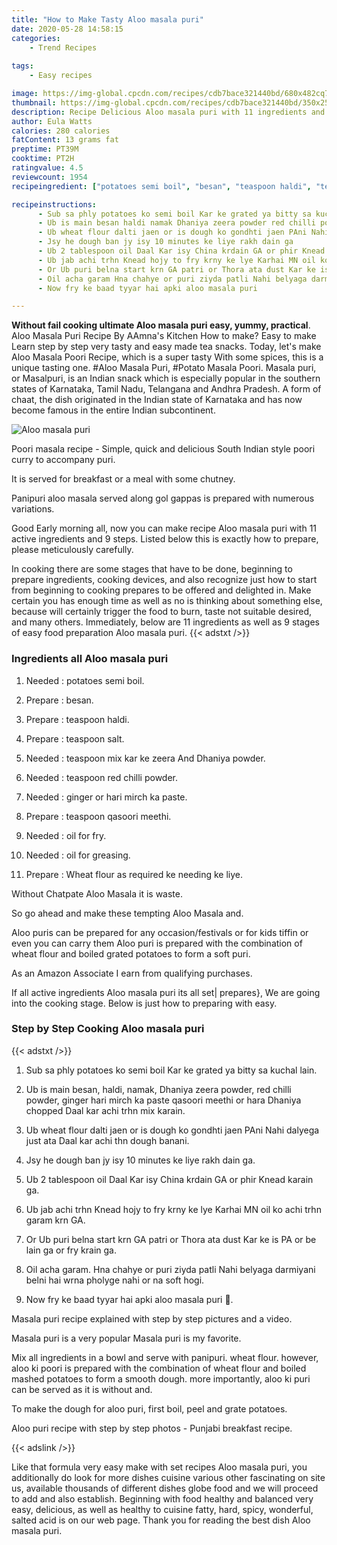 ```yaml
---
title: "How to Make Tasty Aloo masala puri"
date: 2020-05-28 14:58:15
categories:
    - Trend Recipes
    
tags:
    - Easy recipes

image: https://img-global.cpcdn.com/recipes/cdb7bace321440bd/680x482cq70/aloo-masala-puri-recipe-main-photo.jpg
thumbnail: https://img-global.cpcdn.com/recipes/cdb7bace321440bd/350x250cq70/aloo-masala-puri-recipe-main-photo.jpg
description: Recipe Delicious Aloo masala puri with 11 ingredients and 9 stages of easy cooking.
author: Eula Watts
calories: 280 calories
fatContent: 13 grams fat
preptime: PT39M
cooktime: PT2H
ratingvalue: 4.5
reviewcount: 1954
recipeingredient: ["potatoes semi boil", "besan", "teaspoon haldi", "teaspoon salt", "teaspoon mix kar ke zeera And Dhaniya powder", "teaspoon red chilli powder", "ginger or hari mirch ka paste", "teaspoon qasoori meethi", "oil for fry", "oil for greasing", "Wheat flour as required ke needing ke liye"]

recipeinstructions: 
      - Sub sa phly potatoes ko semi boil Kar ke grated ya bitty sa kuchal lain 
      - Ub is main besan haldi namak Dhaniya zeera powder red chilli powder ginger hari mirch ka paste qasoori meethi or hara Dhaniya chopped Daal kar achi trhn mix karain 
      - Ub wheat flour dalti jaen or is dough ko gondhti jaen PAni Nahi dalyega just ata Daal kar achi thn dough banani 
      - Jsy he dough ban jy isy 10 minutes ke liye rakh dain ga 
      - Ub 2 tablespoon oil Daal Kar isy China krdain GA or phir Knead karain ga 
      - Ub jab achi trhn Knead hojy to fry krny ke lye Karhai MN oil ko achi trhn garam krn GA 
      - Or Ub puri belna start krn GA patri or Thora ata dust Kar ke is PA or be lain ga or fry krain ga 
      - Oil acha garam Hna chahye or puri ziyda patli Nahi belyaga darmiyani belni hai wrna pholyge nahi or na soft hogi 
      - Now fry ke baad tyyar hai apki aloo masala puri 

---
```




**Without fail cooking ultimate Aloo masala puri easy, yummy, practical**. Aloo Masala Puri Recipe By AAmna&#39;s Kitchen How to make? Easy to make Learn step by step very tasty and easy made tea snacks. Today, let&#39;s make Aloo Masala Poori Recipe, which is a super tasty With some spices, this is a unique tasting one. #Aloo Masala Puri, #Potato Masala Poori. Masala puri, or Masalpuri, is an Indian snack which is especially popular in the southern states of Karnataka, Tamil Nadu, Telangana and Andhra Pradesh. A form of chaat, the dish originated in the Indian state of Karnataka and has now become famous in the entire Indian subcontinent.


![Aloo masala puri](https://img-global.cpcdn.com/recipes/cdb7bace321440bd/680x482cq70/aloo-masala-puri-recipe-main-photo.jpg "Aloo masala puri")



Poori masala recipe - Simple, quick and delicious South Indian style poori curry to accompany puri.

It is served for breakfast or a meal with some chutney.

Panipuri aloo masala served along gol gappas is prepared with numerous variations.


Good Early morning all, now you can make recipe Aloo masala puri with 11 active ingredients and 9 steps. Listed below this is exactly how to prepare, please meticulously carefully.

In cooking there are some stages that have to be done, beginning to prepare ingredients, cooking devices, and also recognize just how to start from beginning to cooking prepares to be offered and delighted in. Make certain you has enough time as well as no is thinking about something else, because will certainly trigger the food to burn, taste not suitable desired, and many others. Immediately, below are 11 ingredients as well as 9 stages of easy food preparation Aloo masala puri.
{{< adstxt />}}

### Ingredients all Aloo masala puri


1. Needed  : potatoes semi boil.

1. Prepare  : besan.

1. Prepare  : teaspoon haldi.

1. Prepare  : teaspoon salt.

1. Needed  : teaspoon mix kar ke zeera And Dhaniya powder.

1. Needed  : teaspoon red chilli powder.

1. Needed  : ginger or hari mirch ka paste.

1. Prepare  : teaspoon qasoori meethi.

1. Needed  : oil for fry.

1. Needed  : oil for greasing.

1. Prepare  : Wheat flour as required ke needing ke liye.


Without Chatpate Aloo Masala it is waste.

So go ahead and make these tempting Aloo Masala and.

Aloo puris can be prepared for any occasion/festivals or for kids tiffin or even you can carry them Aloo puri is prepared with the combination of wheat flour and boiled grated potatoes to form a soft puri.

As an Amazon Associate I earn from qualifying purchases.


If all active ingredients Aloo masala puri its all set| prepares}, We are going into the cooking stage. Below is just how to preparing with easy.

### Step by Step Cooking Aloo masala puri

{{< adstxt />}}


1. Sub sa phly potatoes ko semi boil Kar ke grated ya bitty sa kuchal lain.



1. Ub is main besan, haldi, namak, Dhaniya zeera powder, red chilli powder, ginger hari mirch ka paste qasoori meethi or hara Dhaniya chopped Daal kar achi trhn mix karain.



1. Ub wheat flour dalti jaen or is dough ko gondhti jaen PAni Nahi dalyega just ata Daal kar achi thn dough banani.



1. Jsy he dough ban jy isy 10 minutes ke liye rakh dain ga.



1. Ub 2 tablespoon oil Daal Kar isy China krdain GA or phir Knead karain ga.



1. Ub jab achi trhn Knead hojy to fry krny ke lye Karhai MN oil ko achi trhn garam krn GA.



1. Or Ub puri belna start krn GA patri or Thora ata dust Kar ke is PA or be lain ga or fry krain ga.



1. Oil acha garam. Hna chahye or puri ziyda patli Nahi belyaga darmiyani belni hai wrna pholyge nahi or na soft hogi.



1. Now fry ke baad tyyar hai apki aloo masala puri 🙂.




Masala puri recipe explained with step by step pictures and a video.

Masala puri is a very popular Masala puri is my favorite.

Mix all ingredients in a bowl and serve with panipuri. wheat flour. however, aloo ki poori is prepared with the combination of wheat flour and boiled mashed potatoes to form a smooth dough. more importantly, aloo ki puri can be served as it is without and.

To make the dough for aloo puri, first boil, peel and grate potatoes.

Aloo puri recipe with step by step photos - Punjabi breakfast recipe.


{{< adslink />}}

Like that formula very easy make with set recipes Aloo masala puri, you additionally do look for more dishes cuisine various other fascinating on site us, available thousands of different dishes globe food and we will proceed to add and also establish. Beginning with food healthy and balanced very easy, delicious, as well as healthy to cuisine fatty, hard, spicy, wonderful, salted acid is on our web page. Thank you for reading the best dish Aloo masala puri.
